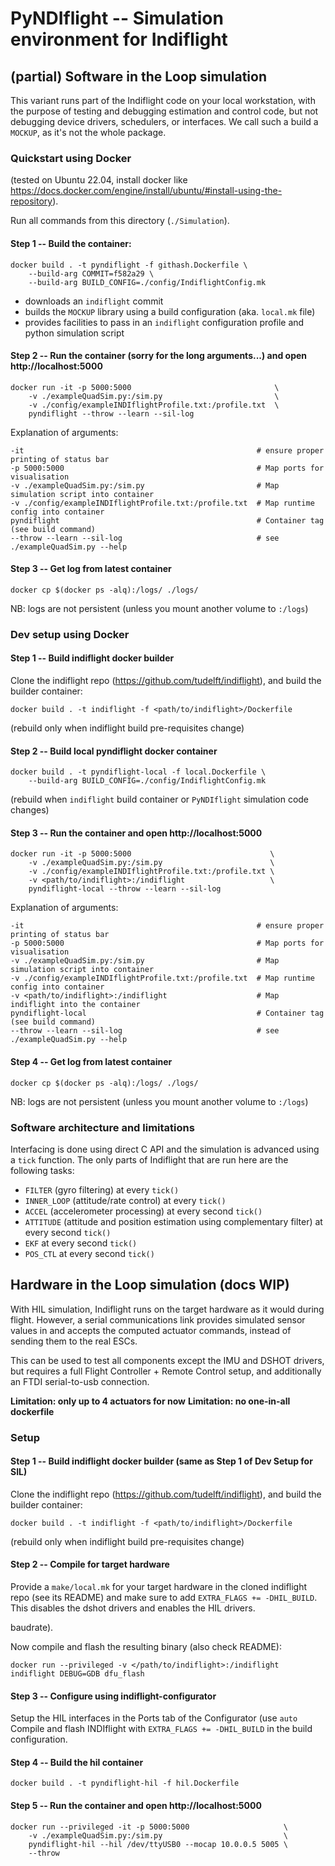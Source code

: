 # PyNDIflight -- Simulation environment for Indiflight

## (partial) Software in the Loop simulation

This variant runs part of the Indiflight code on your local workstation, with 
the purpose of testing and debugging estimation and control code, but not
debugging device drivers, schedulers, or interfaces. We call such a build a 
`MOCKUP`, as it's not the whole package.

### Quickstart using Docker

(tested on Ubuntu 22.04, install docker like https://docs.docker.com/engine/install/ubuntu/#install-using-the-repository).

Run all commands from this directory (`./Simulation`).

#### Step 1 -- Build the container:

    docker build . -t pyndiflight -f githash.Dockerfile \
        --build-arg COMMIT=f582a29 \
        --build-arg BUILD_CONFIG=./config/IndiflightConfig.mk

- downloads an `indiflight` commit
- builds the `MOCKUP` library using a build configuration (aka. `local.mk` file)
- provides facilities to pass in an `indiflight` configuration profile and python simulation script

#### Step 2 -- Run the container (sorry for the long arguments...) and open http://localhost:5000

    docker run -it -p 5000:5000                                \
        -v ./exampleQuadSim.py:/sim.py                         \
        -v ./config/exampleINDIflightProfile.txt:/profile.txt  \
        pyndiflight --throw --learn --sil-log

Explanation of arguments:

```
-it                                                    # ensure proper printing of status bar
-p 5000:5000                                           # Map ports for visualisation
-v ./exampleQuadSim.py:/sim.py                         # Map simulation script into container
-v ./config/exampleINDIflightProfile.txt:/profile.txt  # Map runtime config into container
pyndiflight                                            # Container tag (see build command)
--throw --learn --sil-log                              # see ./exampleQuadSim.py --help
```

#### Step 3 -- Get log from latest container

    docker cp $(docker ps -alq):/logs/ ./logs/

NB: logs are not persistent (unless you mount another volume to `:/logs`)


### Dev setup using Docker

#### Step 1 -- Build indiflight docker builder

Clone the indiflight repo (https://github.com/tudelft/indiflight), and build 
the builder container:

    docker build . -t indiflight -f <path/to/indiflight>/Dockerfile

(rebuild only when indiflight build pre-requisites change)

#### Step 2 -- Build local pyndiflight docker container

    docker build . -t pyndiflight-local -f local.Dockerfile \
        --build-arg BUILD_CONFIG=./config/IndiflightConfig.mk

(rebuild when `indiflight` build container or `PyNDIflight` simulation code changes)

#### Step 3 -- Run the container and open http://localhost:5000

    docker run -it -p 5000:5000                               \
        -v ./exampleQuadSim.py:/sim.py                        \
        -v ./config/exampleINDIflightProfile.txt:/profile.txt \
        -v <path/to/indiflight>:/indiflight                   \
        pyndiflight-local --throw --learn --sil-log

Explanation of arguments:

```
-it                                                    # ensure proper printing of status bar
-p 5000:5000                                           # Map ports for visualisation
-v ./exampleQuadSim.py:/sim.py                         # Map simulation script into container
-v ./config/exampleINDIflightProfile.txt:/profile.txt  # Map runtime config into container
-v <path/to/indiflight>:/indiflight                    # Map indiflight into the container
pyndiflight-local                                      # Container tag (see build command)
--throw --learn --sil-log                              # see ./exampleQuadSim.py --help
```

#### Step 4 -- Get log from latest container

    docker cp $(docker ps -alq):/logs/ ./logs/

NB: logs are not persistent (unless you mount another volume to `:/logs`)


### Software architecture and limitations

Interfacing is done using direct C API and the simulation is advanced using 
a `tick` function. The only parts of Indiflight that are run here are the 
following tasks:
- `FILTER` (gyro filtering) at every `tick()`
- `INNER_LOOP` (attitude/rate control) at every `tick()`
- `ACCEL` (accelerometer processing) at every second `tick()`
- `ATTITUDE` (attitude and position estimation using complementary filter) at every second `tick()`
- `EKF` at every second `tick()`
- `POS_CTL` at every second `tick()`



## Hardware in the Loop simulation (docs WIP)

With HIL simulation, Indiflight runs on the target hardware as it would during 
flight. However, a serial communications link provides simulated sensor values
in and accepts the computed actuator commands, instead of sending them to the 
real ESCs.

This can be used to test all components except the IMU and DSHOT drivers, but
requires a full Flight Controller + Remote Control setup, and additionally 
an FTDI serial-to-usb connection.

**Limitation: only up to 4 actuators for now**
**Limitation: no one-in-all dockerfile**

### Setup

#### Step 1 -- Build indiflight docker builder (same as Step 1 of Dev Setup for SIL)

Clone the indiflight repo (https://github.com/tudelft/indiflight), and build 
the builder container:

    docker build . -t indiflight -f <path/to/indiflight>/Dockerfile

(rebuild only when indiflight build pre-requisites change)


#### Step 2 -- Compile for target hardware

Provide a `make/local.mk` for your target hardware in the cloned indiflight
repo (see its README) and make sure to add `EXTRA_FLAGS += -DHIL_BUILD`.
This disables the dshot drivers and enables the HIL drivers.

baudrate).

Now compile and flash the resulting binary (also check README):

    docker run --privileged -v </path/to/indiflight>:/indiflight indiflight DEBUG=GDB dfu_flash


#### Step 3 -- Configure using indiflight-configurator

Setup the HIL interfaces in the Ports tab of the Configurator (use `auto`
Compile and flash INDIflight with `EXTRA_FLAGS += -DHIL_BUILD` in the build
configuration.


#### Step 4 -- Build the hil container

    docker build . -t pyndiflight-hil -f hil.Dockerfile


#### Step 5 -- Run the container and open http://localhost:5000

    docker run --privileged -it -p 5000:5000                     \
        -v ./exampleQuadSim.py:/sim.py                           \
        pyndiflight-hil --hil /dev/ttyUSB0 --mocap 10.0.0.5 5005 \
        --throw

